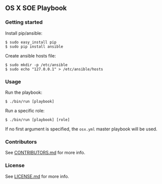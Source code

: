 ## OS X SOE Playbook

### Getting started

Install pip/ansible:
```shell
$ sudo easy_install pip
$ sudo pip install ansible
```

Create ansible hosts file:
```shell
$ sudo mkdir -p /etc/ansible
$ sudo echo "127.0.0.1" > /etc/ansible/hosts
```

### Usage

Run the playbook:
```shell
$ ./bin/run [playbook]
```

Run a specific role:
```shell
$ ./bin/run [playbook] [role]
```

If no first argument is specified, the `osx.yml` master playbook will be used.

### Contributors
See [CONTRIBUTORS.md](CONTRIBUTORS.md) for more info.

### License
See [LICENSE.md](LICENSE.md) for more info.
